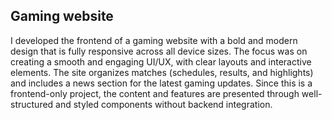 ## Gaming website
I developed the frontend of a gaming website with a bold and modern design that is fully responsive across all device sizes. The focus was on creating a smooth and engaging UI/UX, with clear layouts and interactive elements. The site organizes matches (schedules, results, and highlights) and includes a news section for the latest gaming updates. Since this is a frontend-only project, the content and features are presented through well-structured and styled components without backend integration.
